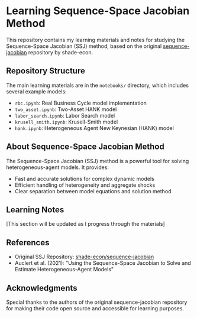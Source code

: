 # Learning Sequence-Space Jacobian Method

This repository contains my learning materials and notes for studying the Sequence-Space Jacobian (SSJ) method, based on the original [sequence-jacobian](https://github.com/shade-econ/sequence-jacobian) repository by shade-econ.

## Repository Structure

The main learning materials are in the `notebooks/` directory, which includes several example models:

- `rbc.ipynb`: Real Business Cycle model implementation
- `two_asset.ipynb`: Two-Asset HANK model
- `labor_search.ipynb`: Labor Search model
- `krusell_smith.ipynb`: Krusell-Smith model
- `hank.ipynb`: Heterogeneous Agent New Keynesian (HANK) model

## About Sequence-Space Jacobian Method

The Sequence-Space Jacobian (SSJ) method is a powerful tool for solving heterogeneous-agent models. It provides:
- Fast and accurate solutions for complex dynamic models
- Efficient handling of heterogeneity and aggregate shocks
- Clear separation between model equations and solution method

## Learning Notes

[This section will be updated as I progress through the materials]

## References

- Original SSJ Repository: [shade-econ/sequence-jacobian](https://github.com/shade-econ/sequence-jacobian)
- Auclert et al. (2021): "Using the Sequence-Space Jacobian to Solve and Estimate Heterogeneous-Agent Models"

## Acknowledgments

Special thanks to the authors of the original sequence-jacobian repository for making their code open source and accessible for learning purposes.
